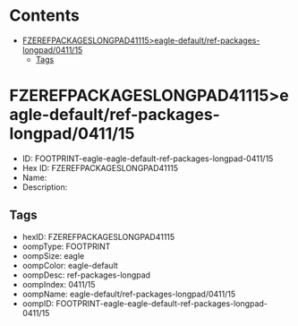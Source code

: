 



Contents
========

* [FZEREFPACKAGESLONGPAD41115>eagle-default/ref-packages-longpad/0411/15](#fzerefpackageslongpad41115eagle-defaultref-packages-longpad041115)
	* [Tags](#tags)

# FZEREFPACKAGESLONGPAD41115>eagle-default/ref-packages-longpad/0411/15

- ID: FOOTPRINT-eagle-eagle-default-ref-packages-longpad-0411/15
- Hex ID: FZEREFPACKAGESLONGPAD41115
- Name: 
- Description: 

## Tags

- hexID: FZEREFPACKAGESLONGPAD41115
- oompType: FOOTPRINT
- oompSize: eagle
- oompColor: eagle-default
- oompDesc: ref-packages-longpad
- oompIndex: 0411/15
- oompName: eagle-default/ref-packages-longpad/0411/15
- oompID: FOOTPRINT-eagle-eagle-default-ref-packages-longpad-0411/15
